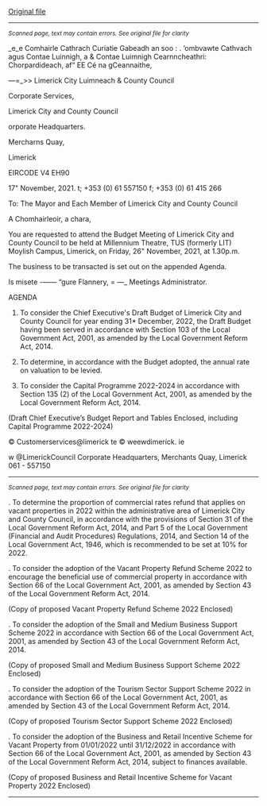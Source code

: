 [Original file](https://www.limerick.ie/sites/default/files/media/documents/2021-11/00-agenda-budget-meeting-26.11.2021.pdf)

---
*<small>Scanned page, text may contain errors. See original file for clarity</small>*  

_e_e Comhairle Cathrach Curiatie Gabeadh an soo
: . ‘ombvawte Cathvach agus Contae Luinnigh,
a & Contae Luimnigh Cearnncheathri: Chorpardideach,
af“ EE Cé na gCeannaithe,

—=_>> Limerick City Luimneach
& County Council

Corporate Services,

Limerick City and County Council

orporate Headquarters.

Mercharns Quay,

Limerick

EIRCODE V4 EH90

17" November, 2021.
t; +353 (0) 61 557150
f; +353 (0) 61 415 266

To: The Mayor and Each Member of Limerick City and
County Council

A Chomhairleoir, a chara,

You are requested to attend the Budget Meeting of Limerick City and County Council
to be held at Millennium Theatre, TUS (formerly LIT) Moylish Campus, Limerick, on
Friday, 26" November, 2021, at 1.30p.m.

The business to be transacted is set out on the appended Agenda.

Is misete -_——_
“gure Flannery, = —_
Meetings Administrator.

AGENDA

1. To consider the Chief Executive's Draft Budget of Limerick City and County Council
for year ending 31* December, 2022, the Draft Budget having been served in
accordance with Section 103 of the Local Government Act, 2001, as amended by
the Local Government Reform Act, 2014.

2. To determine, in accordance with the Budget adopted, the annual rate on
valuation to be levied.

3. To consider the Capital Programme 2022-2024 in accordance with Section 135 (2)
of the Local Government Act, 2001, as amended by the Local Government Reform
Act, 2014.

(Draft Chief Executive’s Budget Report and Tables Enclosed, including
Capital Programme 2022-2024)

© Customerservices@limerick te
© weewdimerick. ie

w @LimerickCouncil
Corporate Headquarters, Merchants Quay, Limerick 061 - 557150


---
*<small>Scanned page, text may contain errors. See original file for clarity</small>*  

. To determine the proportion of commercial rates refund that applies on vacant
properties in 2022 within the administrative area of Limerick City and County
Council, in accordance with the provisions of Section 31 of the Local Government
Reform Act, 2014, and Part 5 of the Local Government (Financial and Audit
Procedures) Regulations, 2014, and Section 14 of the Local Government Act, 1946,
which is recommended to be set at 10% for 2022.

. To consider the adoption of the Vacant Property Refund Scheme 2022 to
encourage the beneficial use of commercial property in accordance with Section
66 of the Local Government Act, 2001, as amended by Section 43 of the Local
Government Reform Act, 2014.

(Copy of proposed Vacant Property Refund Scheme 2022 Enclosed)

. To consider the adoption of the Small and Medium Business Support Scheme 2022
in accordance with Section 66 of the Local Government Act, 2001, as amended by
Section 43 of the Local Government Reform Act, 2014.

(Copy of proposed Small and Medium Business Support Scheme 2022 Enclosed)

. To consider the adoption of the Tourism Sector Support Scheme 2022 in
accordance with Section 66 of the Local Government Act, 2001, as amended by
Section 43 of the Local Government Reform Act, 2014.

(Copy of proposed Tourism Sector Support Scheme 2022 Enclosed)

. To consider the adoption of the Business and Retail Incentive Scheme for Vacant
Property from 01/01/2022 until 31/12/2022 in accordance with Section 66 of the
Local Government Act, 2001, as amended by Section 43 of the Local Government
Reform Act, 2014, subject to finances available.

(Copy of proposed Business and Retail Incentive Scheme for Vacant Property
2022 Enclosed)


---

